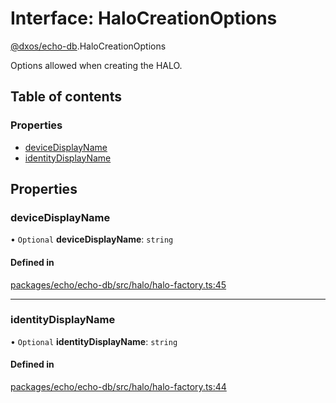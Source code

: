 # Interface: HaloCreationOptions

[@dxos/echo-db](../modules/dxos_echo_db.md).HaloCreationOptions

Options allowed when creating the HALO.

## Table of contents

### Properties

- [deviceDisplayName](dxos_echo_db.HaloCreationOptions.md#devicedisplayname)
- [identityDisplayName](dxos_echo_db.HaloCreationOptions.md#identitydisplayname)

## Properties

### deviceDisplayName

• `Optional` **deviceDisplayName**: `string`

#### Defined in

[packages/echo/echo-db/src/halo/halo-factory.ts:45](https://github.com/dxos/dxos/blob/e3b936721/packages/echo/echo-db/src/halo/halo-factory.ts#L45)

___

### identityDisplayName

• `Optional` **identityDisplayName**: `string`

#### Defined in

[packages/echo/echo-db/src/halo/halo-factory.ts:44](https://github.com/dxos/dxos/blob/e3b936721/packages/echo/echo-db/src/halo/halo-factory.ts#L44)
